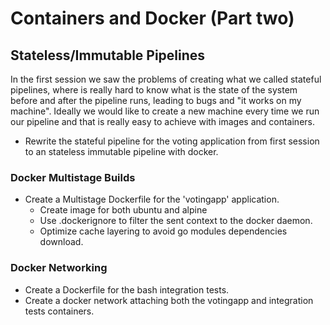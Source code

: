 # Containers and Docker (Part two)

## Stateless/Immutable Pipelines

In the first session we saw the problems of creating what we called stateful pipelines, where is really hard to know what is the state of the system before and after the pipeline runs, leading to bugs and "it works on my machine".
Ideally we would like to create a new machine every time we run our pipeline and that is really easy to achieve with images and containers.

- Rewrite the stateful pipeline for the voting application from first session to an stateless immutable pipeline with docker.

### Docker Multistage Builds

- Create a Multistage Dockerfile for the 'votingapp' application.
    - Create image for both ubuntu and alpine 
    - Use .dockerignore to filter the sent context to the docker daemon.
    - Optimize cache layering to avoid go modules dependencies download.


### Docker Networking

- Create a Dockerfile for the bash integration tests.
- Create a docker network attaching both the votingapp and integration tests containers.

